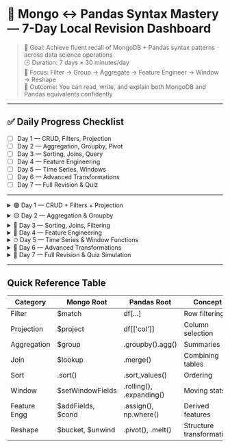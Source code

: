 
# 🧠 Mongo ↔ Pandas Syntax Mastery — 7-Day Local Revision Dashboard

> 🎯 Goal: Achieve fluent recall of MongoDB + Pandas syntax patterns across data science operations  
> 🕒 Duration: 7 days × 30 minutes/day  
> 🧩 Focus: Filter → Group → Aggregate → Feature Engineer → Window → Reshape  
> 🧾 Outcome: You can read, write, and explain both MongoDB and Pandas equivalents confidently

---

## ✅ Daily Progress Checklist
- [ ] Day 1 — CRUD, Filters, Projection
- [ ] Day 2 — Aggregation, Groupby, Pivot
- [ ] Day 3 — Sorting, Joins, Query
- [ ] Day 4 — Feature Engineering
- [ ] Day 5 — Time Series, Windows
- [ ] Day 6 — Advanced Transformations
- [ ] Day 7 — Full Revision & Quiz

---

<details>
<summary>🟢 Day 1 — CRUD + Filters + Projection</summary>

**Focus:** Basic Mongo & Pandas syntax recall

```python
# Mongo
{"price": {"$gt": 100}}, {"symbol": 1, "price": 1}

# Pandas
df[df["price"] > 100][["symbol", "price"]]
```
</details>

<details>
<summary>🟡 Day 2 — Aggregation & Groupby</summary>

**Focus:** $group, $sum, $avg ↔ .groupby().agg()

```python
# Mongo
[{"$group": {"_id": "$sector", "avg_VaR": {"$avg": "$VaR"}}}]

# Pandas
df.groupby("sector")["VaR"].mean()
```
</details>

<details>
<summary>🧩 Day 3 — Sorting, Joins, Filtering</summary>

```python
# Mongo
{"$lookup": {"from": "sector_data", "localField": "sector",
             "foreignField": "sector", "as": "info"}}

# Pandas
df.merge(sector_df, on="sector", how="left")
```
</details>

<details>
<summary>🔵 Day 4 — Feature Engineering</summary>

```python
# Mongo
{"$project": {"risk_flag": {"$cond": [{"$gt": ["$VaR", 0.05]}, "High", "Low"]}}}

# Pandas
df.assign(risk_flag=np.where(df["VaR"] > 0.05, "High", "Low"))
```
</details>

<details>
<summary>⏱ Day 5 — Time Series & Window Functions</summary>

```python
# Mongo
{"$setWindowFields": {"output": {"rolling_avg": {"$avg": "$return",
                                                "window": {"documents": [-2, 0]}}}}}

# Pandas
df["return"].rolling(3).mean()
```
</details>

<details>
<summary>🧮 Day 6 — Advanced Transformations</summary>

```python
# Mongo equivalent of pivot
[{"$group": {"_id": "$sector", "avg_VaR": {"$avg": "$VaR"}}}]

# Pandas pivot
df.pivot_table(values="VaR", index="sector", aggfunc="mean")
```
</details>

<details>
<summary>🧾 Day 7 — Full Revision & Quiz Simulation</summary>

Run your interactive quiz:
```bash
python interview_quiz.py
```
</details>

---

## Quick Reference Table

| Category | Mongo Root | Pandas Root | Concept |
|-----------|-------------|-------------|----------|
| Filter | $match | df[...] | Row filtering |
| Projection | $project | df[['col']] | Column selection |
| Aggregation | $group | .groupby().agg() | Summaries |
| Join | $lookup | .merge() | Combining tables |
| Sort | .sort() | .sort_values() | Ordering |
| Window | $setWindowFields | .rolling(), .expanding() | Moving stats |
| Feature Engg | $addFields, $cond | .assign(), np.where() | Derived features |
| Reshape | $bucket, $unwind | .pivot(), .melt() | Structure transformation |
